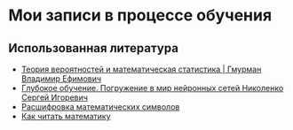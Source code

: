 # Мои записи в процессе обучения

## Использованная литература

* [Теория вероятностей и математическая статистика | Гмурман Владимир Ефимович](https://www.ozon.ru/product/teoriya-veroyatnostey-i-matematicheskaya-statistika-7263689/)
* [Глубокое обучение. Погружение в мир нейронных сетей Николенко Сергей Игоревич](https://www.ozon.ru/product/glubokoe-obuchenie-pogruzhenie-v-mir-neyronnyh-setey-nikolenko-sergey-igorevich-kadurin-a-a-211432536/?asb=D59VXun1uJR2SP1uqngk8aC2odhhuUffRb4GvuZknX4%253D&asb2=EzUDkYUoBR29Jfl_OZMNzv6fQiuXacs5EhA_NqDVmVs&keywords=%D0%B3%D0%BB%D1%83%D0%B1%D0%BE%D0%BA%D0%BE%D0%B5+%D0%BE%D0%B1%D1%83%D1%87%D0%B5%D0%BD%D0%B8%D0%B5+%D0%BD%D0%B8%D0%BA%D0%BE%D0%BB%D0%B5%D0%BD%D0%BA%D0%BE)
* [Расшифровка математических символов](https://ru.wikipedia.org/wiki/%D0%A2%D0%B0%D0%B1%D0%BB%D0%B8%D1%86%D0%B0_%D0%BC%D0%B0%D1%82%D0%B5%D0%BC%D0%B0%D1%82%D0%B8%D1%87%D0%B5%D1%81%D0%BA%D0%B8%D1%85_%D1%81%D0%B8%D0%BC%D0%B2%D0%BE%D0%BB%D0%BE%D0%B2)
* [Как читать математику](https://habr.com/ru/post/346228/)

